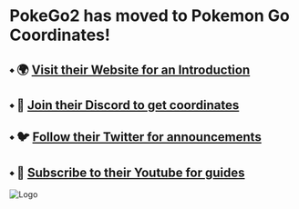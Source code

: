 # PokeGo2 has moved to Pokemon Go Coordinates!
## ⬩ 🌍 [Visit their Website for an Introduction](https://pokemongocoordinates.ga)
## ⬩ 💬 [Join their Discord to get coordinates](https://pokemongocoordinates.ga/discord)
## ⬩ 🐦 [Follow their Twitter for announcements](https://pokemongocoordinates.ga/twitter)
## ⬩ 📸 [Subscribe to their Youtube for guides](https://pokemongocoordinates.ga/youtube)

![Logo](https://i.ibb.co/5817mML/PGC-Server-Logo.png)
